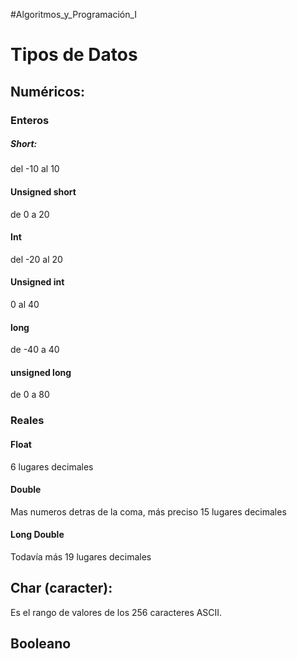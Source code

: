 #Algoritmos_y_Programación_I
# Tipos de Datos
## Numéricos:

### Enteros
##### Short: 
del -10 al 10
#### Unsigned short
de 0 a 20
#### Int
del -20 al 20
#### Unsigned int 
0 al 40
#### long
de  -40 a 40
#### unsigned long
de 0 a 80

### Reales
#### Float
6 lugares decimales
#### Double
Mas numeros detras de la coma, más preciso
15 lugares decimales
#### Long Double
Todavía más
19 lugares decimales

## Char (caracter):
Es el rango de valores de los 256 caracteres ASCII.

## Booleano